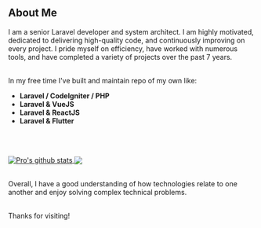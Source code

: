 
<h2>About Me</h2>
<p>I am a senior Laravel developer and system architect. I am highly motivated, dedicated to delivering high-quality code, and continuously improving on every project. 
I pride myself on efficiency, have worked with numerous tools, and have completed a variety of projects over the past 7 years.<br><br>

In my free time I've built and maintain repo of my own like:

- <strong>Laravel / CodeIgniter / PHP </strong><br>
- <strong>Laravel & VueJS</strong><br>
- <strong>Laravel & ReactJS</strong><br>
- <strong>Laravel & Flutter</strong><br></p><br><br>

<a href="https://github.com/pro-laravel?tab=repositories">
<img align="center" src="https://github-readme-stats.vercel.app/api?username=pro-laravel&show_icons=true&include_all_commits=true&theme=material-palenight" alt="Pro's github stats" />
</a>
<a href="https://github.com/pro-laravel/">
  <!-- Change the `github-readme-stats.vercel.app` to `github-readme-stats.vercel.app`  -->
<img align="center" src="https://github-readme-stats.vercel.app/api/top-langs/?username=pro-laravel&layout=compact&theme=material-palenight" />
</a><br><br>

<p>Overall, I have a good understanding of how technologies relate to one another and enjoy solving complex technical problems.</p><br>
Thanks for visiting!


